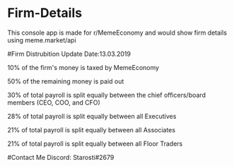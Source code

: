 # Firm-Details
This console app is made for r/MemeEconomy and would show firm details using meme.market/api

#Firm Distrubition
Update Date:13.03.2019

10% of the firm's money is taxed by MemeEconomy

50% of the remaining money is paid out

30% of total payroll is split equally between the chief officers/board members (CEO, COO, and CFO)

28% of total payroll is split equally between all Executives

21% of total payroll is split equally between all Associates

21% of total payroll is split equally between all Floor Traders

#Contact Me
Discord: Starosti#2679
